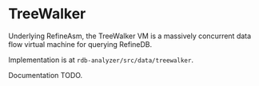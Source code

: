 # TreeWalker

Underlying RefineAsm, the TreeWalker VM is a massively concurrent data flow virtual machine for querying RefineDB.

Implementation is at `rdb-analyzer/src/data/treewalker`.

Documentation TODO.
